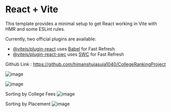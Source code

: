 # React + Vite

This template provides a minimal setup to get React working in Vite with HMR and some ESLint rules.

Currently, two official plugins are available:

- [@vitejs/plugin-react](https://github.com/vitejs/vite-plugin-react/blob/main/packages/plugin-react/README.md) uses [Babel](https://babeljs.io/) for Fast Refresh
- [@vitejs/plugin-react-swc](https://github.com/vitejs/vite-plugin-react-swc) uses [SWC](https://swc.rs/) for Fast Refresh


Github Link : https://github.com/himanshujasuja1040/CollegeRankingProject

![image](https://github.com/user-attachments/assets/fb87c844-39b0-480b-8471-e3b2794e3122)

![image](https://github.com/user-attachments/assets/b97caae7-0d4b-48bb-9655-9f413aa95e11)

Sorting by College Fees
![image](https://github.com/user-attachments/assets/0b1365bf-7541-472f-bc4d-ad24198812d2)

Sorting by Placement 
![image](https://github.com/user-attachments/assets/99eb94e6-ecfc-4e22-96e3-8b763582faf1)

